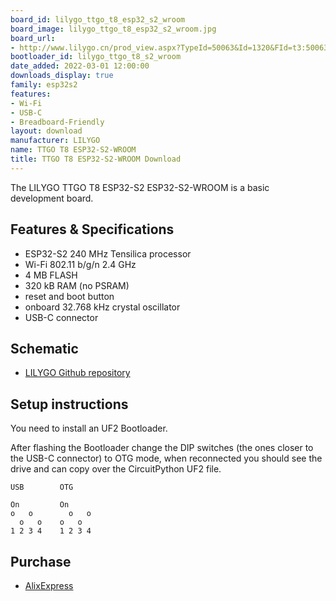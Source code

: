 ```yaml
---
board_id: lilygo_ttgo_t8_esp32_s2_wroom
board_image: lilygo_ttgo_t8_esp32_s2_wroom.jpg
board_url:
- http://www.lilygo.cn/prod_view.aspx?TypeId=50063&Id=1320&FId=t3:50063:3
bootloader_id: lilygo_ttgo_t8_s2_wroom
date_added: 2022-03-01 12:00:00
downloads_display: true
family: esp32s2
features:
- Wi-Fi
- USB-C
- Breadboard-Friendly
layout: download
manufacturer: LILYGO
name: TTGO T8 ESP32-S2-WROOM
title: TTGO T8 ESP32-S2-WROOM Download
---
```


The LILYGO TTGO T8 ESP32-S2 ESP32-S2-WROOM is a basic development board.

## Features & Specifications

 - ESP32-S2 240 MHz Tensilica processor
 - Wi-Fi 802.11 b/g/n 2.4 GHz
 - 4 MB FLASH
 - 320 kB RAM (no PSRAM)
 - reset and boot button
 - onboard 32.768 kHz crystal oscillator
 - USB-C connector

## Schematic

- [LILYGO Github repository](https://github.com/Xinyuan-LilyGO/ESP32_S2)

## Setup instructions

You need to install an UF2 Bootloader.

After flashing the Bootloader change the DIP switches (the ones closer to the
USB-C connector) to OTG mode, when reconnected you should see the drive and can
copy over the CircuitPython UF2 file.

```text
USB        OTG

On         On
o   o        o   o
  o   o    o   o
1 2 3 4    1 2 3 4
```

## Purchase

* [AlixExpress](https://www.aliexpress.com/item/4001080875553.html?spm=a2g0o.store_pc_groupList.8148356.17.4c0236fcsFJuWs)
